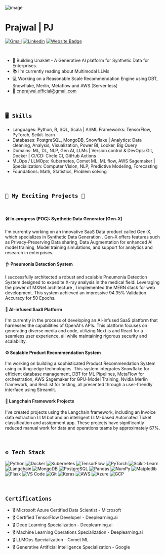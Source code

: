 ![image](https://github.com/prajwal-cn/prajwal-cn/assets/127007794/1dde9382-54b8-432d-a665-7dbf05a12d7d)


# Prajwal   |   PJ



[![Gmail](https://img.shields.io/badge/-Gmail-c14438?style=flat&logo=Gmail&logoColor=white)](mailto:cnprajwal.official@gmail.com)                       [![Linkedin](https://img.shields.io/badge/-LinkedIn-blue?style=flat&logo=Linkedin&logoColor=white)](https://www.linkedin.com/in/https://www.linkedin.com/in/prajwal-c-n//)   [![Website Badge](https://img.shields.io/badge/-Portfolio-c14538?style=flat&logo=Google-Chrome&logoColor=white&link=www.unaklet.com)](www.unaklet.com)

&nbsp;<br>


* 🏢 Building Unaklet - A Generative AI platform for Synthetic Data for Enterprises.
* 📚 I’m currently reading about Multimodal LLMs 
* 💻 Working on a Reasonable Scale Recommendation Engine using DBT, Snowflake, Merlin, Metaflow and AWS (Server less)
* 📧 cnprajwal.official@gmail.com

&nbsp;<br>

## `🖥 Skills`

- Languages: Python, R, SQL, Scala  |    AI/ML Frameworks: TensorFlow, PyTorch, Scikit-learn
- Databases: PostgreSQL, MongoDB, Snowflake  |  Analytics: Data cleaning, Analysis, Visualization, Power BI, Looker, Big Query
- Domains: ML, DL, NLP, Gen AI, LLMs  |  Version control & DevOps: Git, Docker  |  CI/CD: Circle CI, GitHub Actions
- MLOps / LLMOps: Kubernetes, Comet ML, ML flow, AWS Sagemaker  |  Specialization: Computer Vision, NLP, Predictive Modeling, Forecasting 
- Foundations: Math, Statistics, Problem solving

&nbsp;<br>

## `🚀 My Exciting Projects 🚀`

&nbsp;<br>

#### 🛠️ In-progress (POC): Synthetic Data Generator (Gen-X)
  
I'm currently working on an innovative SaaS Data product called Gen-X, which specializes in Synthetic Data Generation . Gen-X offers features such as Privacy-Preserving Data sharing, Data Augmentation for enhanced AI model training, Model training simulations, and support for analytics and research in enterprises.
            
#### 🩺 Pneumonia Detection System
          
I successfully architected a robust and scalable Pneumonia Detection System designed to expedite X-ray analysis in the medical field. Leveraging the power of MXNet architecture , I implemented the MERN stack for web development. This system achieved an impressive 94.35% Validation Accuracy for 50 Epochs.
          
#### 🤖 AI-infused SaaS Platform
          
I'm currently in the process of developing an AI-infused SaaS platform that harnesses the capabilities of OpenAI's APIs. This platform focuses on generating diverse media and code, utilizing Next.js and React for a seamless user experience, all while maintaining rigorous security and scalability.
           
#### ⚙️ Scalable Product Recommendation System
     
I'm working on building a sophisticated Product Recommendation System using cutting-edge technologies. This system integrates Snowflake for efficient database management, DBT for ML Pipelines, MetaFlow for orchestration, AWS Sagemaker for GPU-Model Training, Nvidia Merlin framework, and RecList for testing, all presented through a user-friendly interface using Streamlit.
  
       
####  💬 Langchain Framework Projects
      
I've created projects using the Langchain framework, including an Invoice data extraction LLM bot and an intelligent LLM-based Automated Ticket classification and assignment app. These projects have significantly reduced manual work for data and operations teams by approximately 67%.
            
&nbsp;<br>
  
##  `⚙️ Tech Stack`

![Python](https://img.shields.io/badge/-Python-3776AB?style=for-the-badge&logo=python&logoColor=white)
![Docker](https://img.shields.io/badge/-Docker-2496ED?style=for-the-badge&logo=docker&logoColor=white)
![Kubernetes](https://img.shields.io/badge/-Kubernetes-326CE5?style=for-the-badge&logo=kubernetes&logoColor=white)
![TensorFlow](https://img.shields.io/badge/-TensorFlow-FF6F61?style=for-the-badge&logo=tensorflow&logoColor=white)
![PyTorch](https://img.shields.io/badge/-PyTorch-EE4C2C?style=for-the-badge&logo=pytorch&logoColor=white)
![Scikit-Learn](https://img.shields.io/badge/-Scikit%20Learn-F7931E?style=for-the-badge&logo=scikit-learn&logoColor=white)
![Langchain](https://img.shields.io/badge/-Langchain-6C8EFF?style=for-the-badge&logo=blockchain&logoColor=white)
![MongoDB](https://img.shields.io/badge/-MongoDB-47A248?style=for-the-badge&logo=mongodb&logoColor=white)
![PostgreSQL](https://img.shields.io/badge/-PostgreSQL-336791?style=for-the-badge&logo=postgresql&logoColor=white)
![Pandas](https://img.shields.io/badge/-Pandas-150458?style=for-the-badge&logo=pandas&logoColor=white)
![NumPy](https://img.shields.io/badge/-NumPy-013243?style=for-the-badge&logo=numpy&logoColor=white)
![Matplotlib](https://img.shields.io/badge/-Matplotlib-11557C?style=for-the-badge&logo=matplotlib&logoColor=white)
![Flask](https://img.shields.io/badge/-Flask-000000?style=for-the-badge&logo=flask&logoColor=white)
![VS Code](https://img.shields.io/badge/-Visual%20Studio%20Code-007ACC?style=for-the-badge&logo=visual-studio-code&logoColor=white)
![Git](https://img.shields.io/badge/-Git-F05032?style=for-the-badge&logo=git&logoColor=white)
![Keras](https://img.shields.io/badge/-Keras-D00000?style=for-the-badge&logo=keras&logoColor=white)
![AWS](https://img.shields.io/badge/-AWS-232F3E?style=for-the-badge&logo=amazon-aws&logoColor=white)
![Azure](https://img.shields.io/badge/-Azure-0089D6?style=for-the-badge&logo=microsoft-azure&logoColor=white)
![GCP](https://img.shields.io/badge/-GCP-4285F4?style=for-the-badge&logo=google-cloud&logoColor=white)

&nbsp;<br>

## `Certifications`

- 🎖️ Microsoft Azure Certified Data Scientist - Microsoft
- 🎖️ Certified TensorFlow Developer - Deeplearning.ai
- 🎖️ Deep Learning Specialization - Deeplearning.ai
- 🎖️ Machine Learning Operations Specialization - Deeplearning.ai
- 🎖️ LLMOps Specialization - Comet ML
- 🎖️ Generative Artificial Intelligence Specialization - Google 
